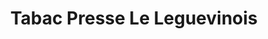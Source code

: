 ---
title: "Tabac Presse Le Leguevinois"
url: /leguevin/tabac-presse-le-leguevinois/
shop: Tabak
---